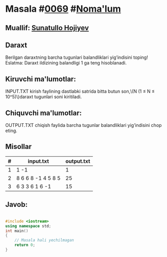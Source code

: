 
<h1>Masala #<a href="https://robocontest.uz/tasks/0069">0069</a> #<a href="https://robocontest.uz/tasks?category=1">Noma'lum</a></h1>
<h2> Muallif: <a href="https://robocontest.uz/profile/sunnat">Sunatullo Hojiyev</a></h2>
<h2>Daraxt</h2>
<p>Berilgan daraxtning barcha tugunlari balandliklari yig’indisini toping!
Eslatma: Daraxt ildizining balandligi 1 ga teng hisoblanadi.</p>
<h2>Kiruvchi ma'lumotlar:</h2>
<p>INPUT.TXT kirish faylining dastlabki satrida bitta butun son,\(N (1 ≤ N ≤ 10^5)\)daraxt tugunlari soni kiritiladi.</p>
<h2>Chiquvchi ma'lumotlar:</h2>
<p>OUTPUT.TXT chiqish faylida barcha tugunlar balandliklari yig’indisini chop eting.</p>
<h2>Misollar</h2>
<table>
    <thead>
        <tr>
            <th>#</th>
            <th>input.txt</th>
            <th>output.txt</th>
        </tr>
    </thead>
    <tbody>
            <tr>
                <td>1</td>
                <td>1
-1</td>
                <td>1</td>
            </tr>
            <tr>
                <td>2</td>
                <td>8
6 6 8 -1 4 5 8 5</td>
                <td>25</td>
            </tr>
            <tr>
                <td>3</td>
                <td>6
3 3 6 1 6 -1</td>
                <td>15</td>
            </tr>
    </tbody>
    </table>
    
<h2>Javob:</h2>

######
```cpp
#include <iostream>
using namespace std;
int main()
{
    // Masala hali yechilmagan
    return 0;
}
```
